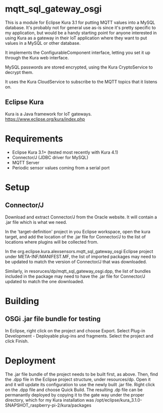 # mqtt_sql_gateway_osgi

This is a module for Eclipse Kura 3.1 for putting MQTT values into a MySQL database.    It's probably not for general use as-is since it's
pretty specific to my application, but would be a handy starting point for anyone interested in using Kura as a gateway in their IoT application
where they want to put values in a MySQL or other database.

It implements the ConfigurableComponent interface, letting you set it up through the Kura web interface.

MySQL passwords are stored encrypted, using the Kura CryptoService to decrypt them.

It uses the Kura CloudService to subscribe to the MQTT topics that it listens on.

## Eclipse Kura
Kura is a Java framework for IoT gateways. https://www.eclipse.org/kura/index.php

# Requirements
- Eclipse Kura 3.1+ (tested most recently with Kura 4.1)
- Connector/J (JDBC driver for MySQL)
- MQTT Server
- Periodic sensor values coming from a serial port

# Setup
## Connector/J

Download and extract Connector/J from the Oracle website. It will contain a .jar file which is what we need.

In the 'target-definition' project in you Eclipse workspace, open the kura target, and add the location of the .jar file for Connector/J to the list of locations
where plugins will be collected from.

In the org.eclipse.kura.alexsensors.mqtt_sql_gateway_osgi Eclipse project under META-INF/MANIFEST.MF, the list of imported packages may need to be updated to match the version of Connector/J that was downloaded.

Similarly, in resoruces/dp/mqtt_sql_gateway_osgi.dpp, the list of bundles included in the package may need to have the .jar file for Connector/J updated to match the one
downloaded.

# Building

## OSGi .jar file bundle for testing
In Eclipse, right click on the project and choose Export. Select Plug-in Development - Deployable plug-ins and fragments. Select the project and click Finish.

# Deployment
The .jar file bundle of the project needs to be built first, as above. Then, find the .dpp file in the Eclipse project structure, under resources/dp. Open it and it will update its configuration to use the newly built .jar file. Right click on the .dpp file and choose Quick Build. The resulting .dp file can be permanantly deployed by copying it to the gate way under the proper directory, which for my Kura installation was /opt/eclipse/kura_3.1.0-SNAPSHOT_raspberry-pi-2/kura/packages